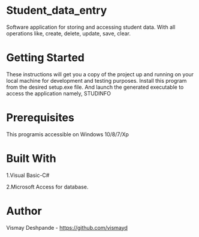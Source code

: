 # Student_data_entry
Software application for storing and accessing student data.
With all operations like, create, delete, update, save, clear.
# Getting Started
These instructions will get you a copy of the project up and running on your local machine for development and testing purposes. Install this program from the desired setup.exe file. And launch the generated executable to access the application namely, STUDINFO

# Prerequisites
This programis accessible on Windows 10/8/7/Xp

# Built With
  1.Visual Basic-C#
  
  2.Microsoft Access for database.

# Author
Vismay Deshpande - https://github.com/vismayd
